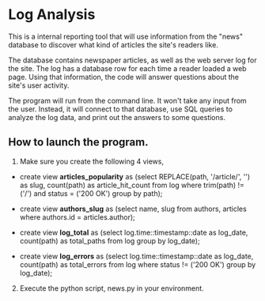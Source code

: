 # Log Analysis
This is a internal reporting tool that will use information from the "news" database to discover what kind of articles the site's readers like.

The database contains newspaper articles, as well as the web server log for the site. The log has a database row for each time a reader loaded a web page. Using that information, the code will answer questions about the site's user activity.

The program will run from the command line. It won't take any input from the user. Instead, it will connect to that database, use SQL queries to analyze the log data, and print out the answers to some questions.

## How to launch the program.
1. Make sure you create the following 4 views,

  * create view **articles_popularity** as (select REPLACE(path, '/article/', '')
as slug, count(path) as article_hit_count from log where trim(path) != ('/')
and status = ('200 OK') group by path);

  * create view **authors_slug** as (select name, slug from authors, articles where
  authors.id = articles.author);

  * create view **log_total** as (select log.time::timestamp::date as log_date,
  count(path) as total_paths from log group by log_date);

  * create view **log_errors** as (select log.time::timestamp::date as log_date,
  count(path) as total_errors from log where status != ('200 OK')
  group by log_date);

2. Execute the python script, news.py in your environment.
